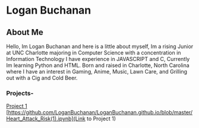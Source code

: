 # Logan Buchanan
## About Me
Hello, Im Logan Buchanan and here is a little about myself,
Im a rising Junior at UNC Charlotte majoring in Computer Science
with a concentration in Information Technology
I have experience in JAVASCRIPT and C, Currently Im learning
Python and HTML.
Born and raised in Charlotte, North Carolina where I have an
interest in Gaming, Anime, Music, Lawn Care, and Grilling out
with a Cig and Cold Beer.

### Projects-

<a href="(https://github.com/LoganBuchanan/LoganBuchanan.github.io/blob/master/Heart_Attack_Risk(1).ipynb)" target="_blank">Project 1</a>
[https://github.com/LoganBuchanan/LoganBuchanan.github.io/blob/master/Heart_Attack_Risk(1).ipynb](Link to Project 1)


